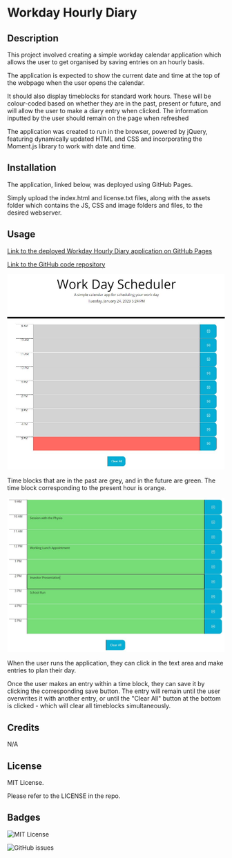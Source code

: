 # Workday Hourly Diary

## Description

This project involved creating a simple workday calendar application which allows the user to get organised by saving entries on an hourly basis.

The application is expected to show the current date and time at the top of the webpage when the user opens the calendar.

It should also display timeblocks for standard work hours. These will be colour-coded based on whether they are in the past, present or future, and will allow the user to make a diary entry when clicked. The information inputted by the user should remain on the page when refreshed

The application was created to run in the browser, powered by jQuery, featuring dynamically updated HTML and CSS and incorporating the Moment.js library to work with date and time.

## Installation

The application, linked below, was deployed using GitHub Pages. 

Simply upload the index.html and license.txt files, along with the assets folder which contains the JS, CSS and image folders and files, to the desired webserver.

## Usage

[Link to the deployed Workday Hourly Diary application on GitHub Pages](https://ccmong.github.io/workday-hourly-diary/)

[Link to the GitHub code repository](https://github.com/CcMong/workday-hourly-diary)

![Screenshot of the Workday Hourly Diary application](./assets/images/scheduler-past.JPG "Workday Hourly Diary application")

Time blocks that are in the past are grey, and in the future are green. The time block corresponding to the present hour is orange.

![Screenshot of the Workday Hourly Diary application](./assets/images/user-input.JPG "Workday Hourly Diary application")

When the user runs the application, they can click in the text area and make entries to plan their day.

Once the user makes an entry within a time block, they can save it by clicking the corresponding save button. The entry will remain until the user overwrites it with another entry, or until the "Clear All" button at the bottom is clicked - which will clear all timeblocks simultaneously.



## Credits  

N/A

## License

MIT License.

Please refer to the LICENSE in the repo.

## Badges

![MIT License](https://img.shields.io/github/license/CcMong/workday-hourly-diary)

![GitHub issues](https://img.shields.io/github/issues-raw/CcMong/workday-hourly-diary)

